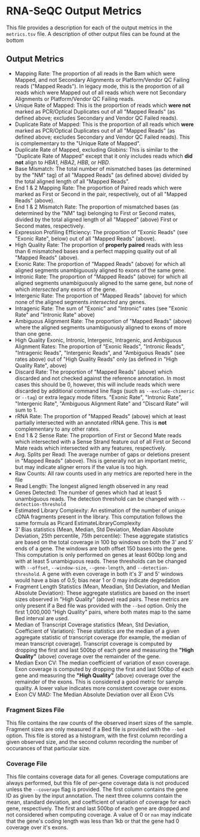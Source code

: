 # RNA-SeQC Output Metrics

This file provides a description for each of the output metrics in the `metrics.tsv` file. A description of other output files can be found at the bottom

## Output Metrics
* Mapping Rate: The proportion of all reads in the Bam which were Mapped, and not Secondary Alignments or Platform/Vendor QC Failing reads ("Mapped Reads").
In legacy mode, this is the proportion of all reads which were Mapped out
of all reads which were not Secondary Alignments or Platform/Vendor QC Failing reads.
* Unique Rate of Mapped: This is the proportion of reads which **were not** marked as PCR/Optical Duplicates out of all "Mapped Reads" (as defined above; excludes Secondary and Vendor QC Failed reads).
* Duplicate Rate of Mapped: This is the proportion of all reads which **were** marked as PCR/Optical Duplicates out of all "Mapped Reads" (as defined above; excludes Secondary and Vendor QC Failed reads). This is complementary to the "Unique Rate of Mapped".
* Duplicate Rate of Mapped, excluding Globins: This is similar to the "Duplicate Rate of Mapped" except that it only includes reads which **did not** align to _HBA1_, _HBA2_, _HBB_, or _HBD_. 
* Base Mismatch: The total number of mismatched bases (as determined by the "NM" tag) of all "Mapped Reads" (as defined above) divided by the total aligned length of all "Mapped Reads".
* End 1 & 2 Mapping Rate: The proportion of Paired reads which were marked as First or Second in the pair, respectively, out of all "Mapped Reads" (above).
* End 1 & 2 Mismatch Rate: The proportion of mismatched bases (as determined by the "NM" tag) belonging to First or Second mates, divided by the total aligned length of all "Mapped" (above) First or Second mates, respectively.
* Expression Profiling Efficiency: The proportion of "Exonic Reads" (see "Exonic Rate", below) out of all "Mapped Reads" (above).
* High Quality Rate: The proportion of **properly paired** reads with less than 6 mismatched bases and a perfect mapping quality out of all "Mapped Reads" (above).
* Exonic Rate: The proportion of "Mapped Reads" (above) for which all aligned segments unambiguously aligned to exons of the same gene.
* Intronic Rate: The proportion of "Mapped Reads" (above) for which all aligned segments unambiguously aligned to the same gene, but none of which _intersected_ any exons of the gene.
* Intergenic Rate: The proportion of "Mapped Reads" (above) for which none of the aligned segments _intersected_ any genes.
* Intragenic Rate: The sum of "Exonic" and "Intronic" rates (see "Exonic Rate" and "Intronic Rate" above)
* Ambiguous Alignment Rate: The proportion of "Mapped Reads" (above) where the aligned segments unambiguously aligned to exons of more than one gene.
* High Quality Exonic, Intronic, Intergenic, Intragenic, and Ambiguous Alignment Rates: The proportion of "Exonic Reads", "Intronic Reads", "Intragenic Reads", "Intergenic Reads", and "Ambiguous Reads" (see rates above) out of "High Quality Reads" only (as defined in "High Quality Rate", above)
* Discard Rate: The proportion of "Mapped Reads" (above) which discarded and not checked against the reference annotation. In most cases this should be 0, however, this will include reads which were discarded by additional command line flags (such as `--exclude-chimeric` or `--tag`) or extra legacy mode filters. "Exonic Rate", "Intronic Rate", "Intergenic Rate", "Ambiguous Alignment Rate" and "Discard Rate" will sum to 1.
* rRNA Rate: The proportion of "Mapped Reads" (above) which at least partially intersected with an annotated rRNA gene. This is **not** complementary to any other rates.
* End 1 & 2 Sense Rate: The proportion of First or Second Mate reads which intersected with a Sense Strand feature out of all First or Second
Mate reads which intersected with any features, respectively.
* Avg. Splits per Read: The average number of gaps or deletions present in "Mapped Reads" (above). This is generally not an important metric, but may indicate aligner errors if the value is too high.
* Raw Counts: All raw counts used in any metrics are reported here in the file
* Read Length: The longest aligned length observed in any read
* Genes Detected: The number of genes which had at least 5 unambiguous reads. The detection threshold can be changed with `--detection-threshold`
* Estimated Library Complexity: An estimation of the number of unique cDNA fragments present in the library. This computation follows the same formula as Picard EstimateLibraryComplexity
* 3' Bias statistics (Mean, Median, Std Deviation, Median Absolute Deviation, 25th percentile, 75th percentile): These aggregate statistics are based on the total coverage in 100 bp windows on both the 3' and 5' ends of a gene. The windows are both offset 150 bases into the gene. This computation is only performed on genes at least 600bp long and with at least 5 unambiguous reads. These thresholds can be changed with `--offset`, `--window-size`, `--gene-length`, and `--detection-threshold`. A gene with even coverage in both it's 3' and 5' windows would have a bias of 0.5; bias near 1 or 0 may indicate degredation
* Fragment Length Statistics (Mean, Meadian, Std Deviation, and Median Absolute Deviation): These aggregate statistics are based on the insert sizes observed in "High Quality" (above) read pairs. These metrics are only present if a Bed file was provided with the `--bed` option. Only the first 1,000,000 "High Quality" pairs, where both mates map to the same Bed interval are used.
* Median of Transcript Coverage statistics (Mean, Std Deviation, Coefficient of Variation): These statistics are the median of a given aggregate statistic of transcript coverage (for example, the median of mean transcript coverage). Transcript coverage is computed by dropping the first and last 500bp of each gene and measuring the **"High Quality"** (above) coverage over the remainder of the gene.
* Median Exon CV: The median coefficient of variation of exon coverage. Exon coverage is computed by dropping the first and last 500bp of each gene and measuring the **"High Quality"** (above) coverage over the remainder of the exons. This is considered a good metric for sample quality. A lower value indicates more consistent coverage over exons.
* Exon CV MAD: The Median Absolute Deviation over all Exon CVs

### Fragment Sizes File

This file contains the raw counts of the observed insert sizes of the sample. Fragment sizes are only measured if a Bed file is provided with the `--bed` option. This file is stored as a histogram, with the first column recording a given observed size, and the second column recording the number of occurances of that particular size.

### Coverage File

This file contains coverage data for all genes. Coverage computations are always performed, but this file of per-gene coverage data is not produced unless
the `--coverage` flag is provided. The first column contains the gene ID as given by the input annotation. The next three columns contain the mean, standard deviation, and coefficient of variation of coverage for each gene, respectively. The first and last 500bp of each gene are dropped and not considered when computing coverage. A value of 0 or `nan` may indicate that the gene's coding length was less than 1kb or that the gene had 0 coverage
over it's exons.
